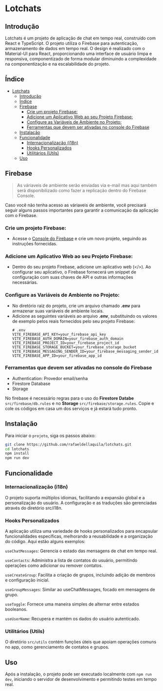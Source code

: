 # Lotchats

## Introdução

Lotchats é um projeto de aplicação de chat em tempo real, construído com React e TypeScript. O projeto utiliza o Firebase para autenticação, armazenamento de dados em tempo real. O design é realizado com o Material-UI para React, proporcionando uma interface de usuário limpa e responsiva, componentizado de forma modular diminuindo a complexidade na componentização e na escalabilidade do projeto.

## Índice

- [Lotchats](#lotchats)
  - [Introdução](#introdução)
  - [Índice](#índice)
  - [Firebase](#firebase)
    - [Crie um projeto Firebase:](#crie-um-projeto-firebase)
    - [Adicione um Aplicativo Web ao seu Projeto Firebase:](#adicione-um-aplicativo-web-ao-seu-projeto-firebase)
    - [Configure as Variáveis de Ambiente no Projeto:](#configure-as-variáveis-de-ambiente-no-projeto)
    - [Ferramentas que devem ser ativadas no console do Firebase](#ferramentas-que-devem-ser-ativadas-no-console-do-firebase)
  - [Instalação](#instalação)
  - [Funcionalidade](#funcionalidade)
    - [Internacionalização (i18n)](#internacionalização-i18n)
    - [Hooks Personalizados](#hooks-personalizados)
    - [Utilitários (Utils)](#utilitários-utils)
  - [Uso](#uso)


## Firebase

> As váriaveis de ambiente serão enviadas via e-mail mas aqui também será disponibilizado como fazer a replicação dentro do Firebase Console.

Caso você não tenha acesso as váriaveis de ambiente, você precisará seguir alguns passos importantes para garantir a comunicação da aplicação com o Firebase.

### Crie um projeto Firebase:
- Acesse o [Console do Firebase](https://console.firebase.google.com/) e crie um novo projeto, seguindo as instruções fornecidas.

### Adicione um Aplicativo Web ao seu Projeto Firebase:
- Dentro do seu projeto Firebase, adicione um aplicativo web (</>). Ao configurar seu aplicativo, o Firebase fornecerá um snippet de configuração com suas chaves de API e outras informações necessárias.

### Configure as Variáveis de Ambiente no Projeto:
- No diretório raiz do  projeto, crie um arquivo chamado **.env** para armazenar suas variáveis de ambiente locais.
- Adicione as seguintes variáveis ao arquivo **.env**, substituindo os valores de exemplo pelos reais fornecidos pelo seu projeto Firebase:
  ```
  # .env
  VITE_FIREBASE_API_KEY=your_firebase_api_key
  VITE_FIREBASE_AUTH_DOMAIN=your_firebase_auth_domain
  VITE_FIREBASE_PROJECT_ID=your_firebase_project_id
  VITE_FIREBASE_STORAGE_BUCKET=your_firebase_storage_bucket
  VITE_FIREBASE_MESSAGING_SENDER_ID=your_firebase_messaging_sender_id
  VITE_FIREBASE_APP_ID=your_firebase_app_id
  ```
### Ferramentas que devem ser ativadas no console do Firebase
- Authentication: Provedor email/senha
- Firestore Database
- Storage

No firebase é necessário regras para o uso do **Firestore Databe** `src/firebase/db.rules` e no **Storage** `src/firebase/storage.rules`. Copie e cole os códigos em casa um dos serviços e já estará tudo pronto.

## Instalação
Para iniciar o `projeto`, siga os passos abaixo:

```bash
git clone https://github.com/rafaeldellaquila/lotchats.git
cd lotchats
npm install
npm run dev
```

## Funcionalidade

### Internacionalização (i18n)
O projeto suporta múltiplos idiomas, facilitando a expansão global e a personalização do usuário. A configuração e as traduções são gerenciadas através do diretório src/i18n.

### Hooks Personalizados
A aplicação utiliza uma variedade de hooks personalizados para encapsular funcionalidades específicas, melhorando a reusabilidade e a organização do código. Aqui estão alguns exemplos:

`useChatMessages`: Gerencia o estado das mensagens de chat em tempo real.

`useContacts`: Administra a lista de contatos do usuário, permitindo operações como adicionar ou remover contatos.

`useCreateGroup`: Facilita a criação de grupos, incluindo adição de membros e configuração inicial.

`useGroupMessages`: Similar ao useChatMessages, focado em mensagens de grupo.

`useToggle`: Fornece uma maneira simples de alternar entre estados booleanos.

`useUserName`: Recupera e mantém os dados do usuário autenticado.

### Utilitários (Utils)
O diretório `src/utils` contém funções úteis que apoiam operações comuns no app, como gerenciamento de contatos e grupos.

## Uso
Após a instalação, o projeto pode ser executado localmente com ```npm run dev```, iniciando o servidor de desenvolvimento e permitindo testes em tempo real.